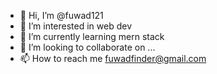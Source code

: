 - 👋 Hi, I’m @fuwad121
- 👀 I’m interested in web dev
- 🌱 I’m currently learning mern stack
- 💞️ I’m looking to collaborate on ...
- 📫 How to reach me fuwadfinder@gmail.com
<!---
fuwad121/fuwad121 is a ✨ special ✨ repository because its `README.md` (this file) appears on your GitHub profile.
You can click the Preview link to take a look at your changes.
--->
